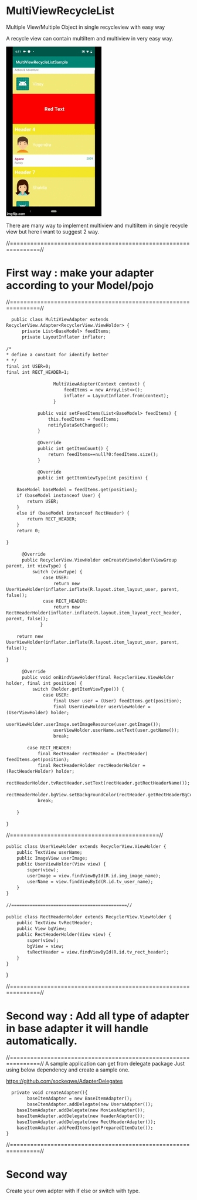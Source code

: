 # MultiViewRecycleList
Multiple View/Multiple Object in single recycleview with easy way

A recycle view can contain multiItem and multiview in very easy way.

![alt text](https://github.com/datanapps/MultiViewRecycleList/blob/master/screens/multimedia_1.gif)

There are many way to implement multiview and multiItem in single recycle view but here i want to suggest 2 way.


//===============================================================//
# First way : make your adapter according to your Model/pojo
//===============================================================//

      public class MultiViewAdapter extends RecyclerView.Adapter<RecyclerView.ViewHolder> {
          private List<BaseModel> feedItems;
          private LayoutInflater inflater;

    /*
    * define a constant for identify better
    * */
    final int USER=0;
    final int RECT_HEADER=1;
 
                      MultiViewAdapter(Context context) {
                          feedItems = new ArrayList<>();
                          inflater = LayoutInflater.from(context);
                      }

                public void setFeedItems(List<BaseModel> feedItems) {
                    this.feedItems = feedItems;
                    notifyDataSetChanged();
                }

                @Override
                public int getItemCount() {
                    return feedItems==null?0:feedItems.size();
                }

                @Override
                public int getItemViewType(int position) {

        BaseModel baseModel = feedItems.get(position);
        if (baseModel instanceof User) {
            return USER;
        }
        else if (baseModel instanceof RectHeader) {
            return RECT_HEADER;
        }
        return 0;

    }

          @Override
          public RecyclerView.ViewHolder onCreateViewHolder(ViewGroup parent, int viewType) {
              switch (viewType) {
                  case USER:
                      return new UserViewHolder(inflater.inflate(R.layout.item_layout_user, parent, false));
                  case RECT_HEADER:
                      return new RectHeaderHolder(inflater.inflate(R.layout.item_layout_rect_header, parent, false));
                 }

        return new UserViewHolder(inflater.inflate(R.layout.item_layout_user, parent, false));

    }

          @Override
          public void onBindViewHolder(final RecyclerView.ViewHolder holder, final int position) {
              switch (holder.getItemViewType()) {
                  case USER:
                      final User user = (User) feedItems.get(position);
                      final UserViewHolder userViewHolder = (UserViewHolder) holder;
                      userViewHolder.userImage.setImageResource(user.getImage());
                      userViewHolder.userName.setText(user.getName());
                      break;

            case RECT_HEADER:
                final RectHeader rectHeader = (RectHeader) feedItems.get(position);
                final RectHeaderHolder rectHeaderHolder = (RectHeaderHolder) holder;
                rectHeaderHolder.tvRectHeader.setText(rectHeader.getRectHeaderName());
                rectHeaderHolder.bgView.setBackgroundColor(rectHeader.getRectHeaderBgColorCode());
                break;

        }
           
    }
//============================================//

    public class UserViewHolder extends RecyclerView.ViewHolder {
        public TextView userName;
        public ImageView userImage;
        public UserViewHolder(View view) {
            super(view);
            userImage = view.findViewById(R.id.img_image_name);
            userName = view.findViewById(R.id.tv_user_name);
        }
    }

    //============================================//

    public class RectHeaderHolder extends RecyclerView.ViewHolder {
        public TextView tvRectHeader;
        public View bgView;
        public RectHeaderHolder(View view) {
            super(view);
            bgView = view;
            tvRectHeader = view.findViewById(R.id.tv_rect_header);
        }
    }


}


//===============================================================//
# Second way :  Add all type of adapter in base adapter it will handle automatically.
//===============================================================//
A sample application can get from delegate package
Just using below dependency and create a sample one.


https://github.com/sockeqwe/AdapterDelegates

      private void createAdapter(){
            baseItemAdapter = new BaseItemAdapter();
            baseItemAdapter.addDelegate(new UsersAdapter());
        baseItemAdapter.addDelegate(new MoviesAdapter());
        baseItemAdapter.addDelegate(new HeaderAdapter());
        baseItemAdapter.addDelegate(new RectHeaderAdapter());
        baseItemAdapter.addFeedItems(getPreparedItemDate());
    }

//===============================================================//
# Second way

Create your own adpter with if else or switch with type.

